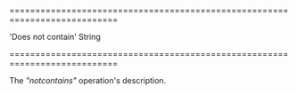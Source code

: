 <!--**
/*-------------------------------------------
    Auto-generated file. Do not modify.
-------------------------------------------

**-->
===========================================================================
<!--default-->'Does not contain'<!--/default-->
<!--type-->String<!--/type-->
===========================================================================

<!--shortDescription-->
The *"notcontains"* operation's description.
<!--/shortDescription-->

<!--fullDescription-->

<!--/fullDescription-->